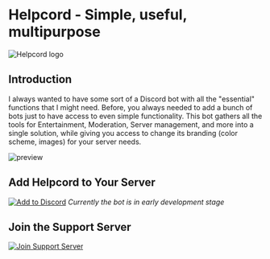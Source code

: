 # Helpcord - Simple, useful, multipurpose

![Helpcord logo](https://github.com/kamazra4ka/helpcord-multipurpose-bot/assets/83513498/c40e85cd-75cb-420f-95de-580208271848)

## Introduction
I always wanted to have some sort of a Discord bot with all the "essential" functions that I might need. Before, you always needed to add a bunch of bots just to have access to even simple functionality. This bot gathers all the tools for Entertainment, Moderation, Server management, and more into a single solution, while giving you access to change its branding (color scheme, images) for your server needs.

![preview](https://github.com/kamazra4ka/helpcord-multipurpose-bot/assets/83513498/6ca11ebc-7928-42d0-b901-1d836e0e4071)

## Add Helpcord to Your Server
[![Add to Discord](https://github-production-user-asset-6210df.s3.amazonaws.com/83513498/309484473-73174143-d20c-4f59-b12b-c94485e0b6da.png?X-Amz-Algorithm=AWS4-HMAC-SHA256&X-Amz-Credential=AKIAVCODYLSA53PQK4ZA%2F20240302%2Fus-east-1%2Fs3%2Faws4_request&X-Amz-Date=20240302T154745Z&X-Amz-Expires=300&X-Amz-Signature=7a47ffcbc23f5ec03c7f63a1d3acbadf76ec3e86c6c4d761adba6d221e7c2eaf&X-Amz-SignedHeaders=host&actor_id=0&key_id=0&repo_id=765678081)](https://canary.discord.com/api/oauth2/authorize?client_id=1212373212697071616&permissions=68152540393175&scope=applications.commands%20bot)
*Currently the bot is in early development stage*

## Join the Support Server
[![Join Support Server](https://github.com/kamazra4ka/helpcord-multipurpose-bot/assets/83513498/9ac3f9cb-aa98-46f4-aaa3-a8235288cce1)](https://discord.gg/UkeUM4txG6)
